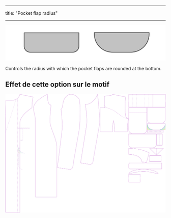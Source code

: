 - - -
title: "Pocket flap radius"
- - -

![Pocket flap radius](pocketflapradius.svg)

Controls the radius with which the pocket flaps are rounded at the bottom.

## Effet de cette option sur le motif

![Cette image montre l'effet de cette option en superposant plusieurs variantes qui ont une valeur différente pour cette option](carlita_pocketflapradius_sample.svg "Effet de cette option sur le modèle")

